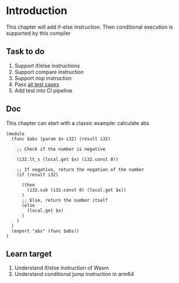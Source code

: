 # Introduction

This chapter will add if-else instruction. Then conditional execution is supported by this compiler

## Task to do

1. Support if/else instructions
2. Support compare instruction
3. Support nop instruction
4. Pass [all test cases](./test)
5. Add test into CI pipeline

## Doc

This chapter can start with a classic example: calculate abs

```wat
(module
  (func $abs (param $x i32) (result i32)

    ;; Check if the number is negative

    (i32.lt_s (local.get $x) (i32.const 0))

    ;; If negative, return the negation of the number
    (if (result i32)

      (then
        (i32.sub (i32.const 0) (local.get $x))
      )
      ;; Else, return the number itself
      (else
        (local.get $x)
      )
    )
  )
  (export "abs" (func $abs))
)
```

## Learn target

1. Understand if/else instruction of Wasm
2. Understand conditional jump instruction in arm64
